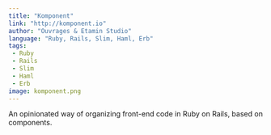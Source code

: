 ```yaml
---
title: "Komponent"
link: "http://komponent.io"
author: "Ouvrages & Etamin Studio"
language: "Ruby, Rails, Slim, Haml, Erb"
tags:
 - Ruby
 - Rails
 - Slim
 - Haml
 - Erb
image: komponent.png
---
```


An opinionated way of organizing front-end code in Ruby on Rails, based on components.
